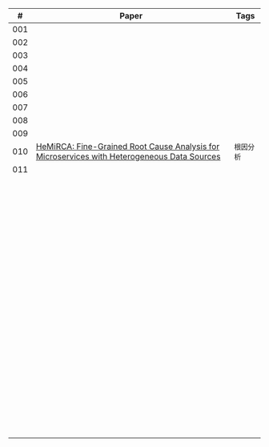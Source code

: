 | #    | Paper                                                        | Tags       |
| ---- | ------------------------------------------------------------ | ---------- |
| 001  |                                                              |            |
| 002  |                                                              |            |
| 003  |                                                              |            |
| 004  |                                                              |            |
| 005  |                                                              |            |
| 006  |                                                              |            |
| 007  |                                                              |            |
| 008  |                                                              |            |
| 009  |                                                              |            |
| 010  | [HeMiRCA: Fine-Grained Root Cause Analysis for Microservices with Heterogeneous Data Sources](https://dl.acm.org/doi/pdf/10.1145/3674726) | `根因分析` |
| 011  |                                                              |            |
|      |                                                              |            |
|      |                                                              |            |
|      |                                                              |            |
|      |                                                              |            |
|      |                                                              |            |
|      |                                                              |            |
|      |                                                              |            |
|      |                                                              |            |
|      |                                                              |            |
|      |                                                              |            |
|      |                                                              |            |
|      |                                                              |            |
|      |                                                              |            |
|      |                                                              |            |
|      |                                                              |            |
|      |                                                              |            |
|      |                                                              |            |
|      |                                                              |            |
|      |                                                              |            |
|      |                                                              |            |
|      |                                                              |            |
|      |                                                              |            |
|      |                                                              |            |
|      |                                                              |            |
|      |                                                              |            |
|      |                                                              |            |
|      |                                                              |            |
|      |                                                              |            |
|      |                                                              |            |
|      |                                                              |            |
|      |                                                              |            |
|      |                                                              |            |
|      |                                                              |            |
|      |                                                              |            |
|      |                                                              |            |
|      |                                                              |            |
|      |                                                              |            |
|      |                                                              |            |
|      |                                                              |            |
|      |                                                              |            |
|      |                                                              |            |
|      |                                                              |            |
|      |                                                              |            |
|      |                                                              |            |
|      |                                                              |            |
|      |                                                              |            |
|      |                                                              |            |
|      |                                                              |            |
|      |                                                              |            |
|      |                                                              |            |
|      |                                                              |            |
|      |                                                              |            |
|      |                                                              |            |
|      |                                                              |            |
|      |                                                              |            |
|      |                                                              |            |
|      |                                                              |            |
|      |                                                              |            |
|      |                                                              |            |
|      |                                                              |            |
|      |                                                              |            |
|      |                                                              |            |
|      |                                                              |            |
|      |                                                              |            |
|      |                                                              |            |
|      |                                                              |            |
|      |                                                              |            |
|      |                                                              |            |
|      |                                                              |            |
|      |                                                              |            |
|      |                                                              |            |
|      |                                                              |            |
|      |                                                              |            |
|      |                                                              |            |
|      |                                                              |            |
|      |                                                              |            |
|      |                                                              |            |
|      |                                                              |            |
|      |                                                              |            |
|      |                                                              |            |
|      |                                                              |            |
|      |                                                              |            |
|      |                                                              |            |
|      |                                                              |            |
|      |                                                              |            |
|      |                                                              |            |
|      |                                                              |            |


